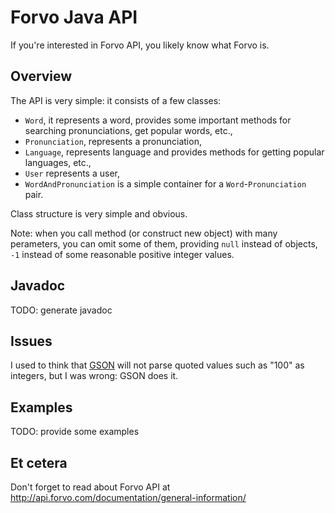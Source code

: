 Forvo Java API
==============
If you're interested in Forvo API, you likely know what Forvo is.

Overview
--------
The API is very simple: it consists of a few classes:

 * `Word`, it represents a word, provides some important methods for searching pronunciations, get popular words, etc.,
 * `Pronunciation`, represents a pronunciation,
 * `Language`, represents language and provides methods for getting popular languages, etc.,
 * `User` represents a user,
 * `WordAndPronunciation` is a simple container for a `Word`-`Pronunciation` pair.

Class structure is very simple and obvious. 

Note: when you call method (or construct new object) with many perameters, you can omit some of them, providing `null` instead of objects, `-1` instead of some reasonable positive integer values.

Javadoc
-------
TODO: generate javadoc

Issues
-------
I used to think that [GSON](http://code.google.com/p/google-gson/) will not parse quoted values such as "100" as integers, but I was wrong: GSON does it.

Examples
--------
TODO: provide some examples

Et cetera
---------
Don't forget to read about Forvo API at http://api.forvo.com/documentation/general-information/
